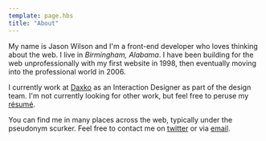 ```yaml
---
template: page.hbs
title: "About"
---
```


My name is Jason Wilson and I'm a front-end developer who loves thinking about the web. I live in <em>Birmingham, Alabama</em>. I have been building for the web unprofessionally with my first website in 1998, then eventually moving into the professional world in 2006.

I currently work at <a href="http://daxko.com">Daxko</a> as an Interaction Designer as part of the design team. I'm not currently looking for other work, but feel free to peruse my <a href="/resume">résumé</a>.

You can find me in many places across the web, typically under the pseudonym scurker. Feel free to contact me on <a href="http://twitter.com/scurker">twitter</a> or via <a href="mailto:jason@scurker.com">email</a>.
